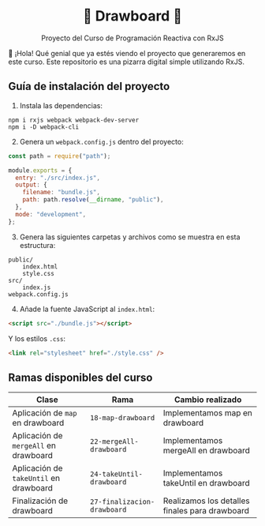 <h1 align="center">🔡 Drawboard 🎲</h1>

<p align="center">
  Proyecto del Curso de Programación Reactiva con RxJS
</p>

👋 ¡Hola! Qué genial que ya estés viendo el proyecto que generaremos en este curso.
Este repositorio es una pizarra digital simple utilizando RxJS.

## Guía de instalación del proyecto

1. Instala las dependencias:

```console
npm i rxjs webpack webpack-dev-server
npm i -D webpack-cli
```

2. Genera un `webpack.config.js` dentro del proyecto:

```javascript
const path = require("path");

module.exports = {
  entry: "./src/index.js",
  output: {
    filename: "bundle.js",
    path: path.resolve(__dirname, "public"),
  },
  mode: "development",
};
```

3. Genera las siguientes carpetas y archivos como se muestra en esta estructura:

```console
public/
    index.html
    style.css
src/
    index.js
webpack.config.js
```

4. Añade la fuente JavaScript al `index.html`:

```html
<script src="./bundle.js"></script>
```

Y los estilos `.css`:

```html
<link rel="stylesheet" href="./style.css" />
```

## Ramas disponibles del curso

| **Clase**                                | **Rama**                   | **Cambio realizado**                             |
| ---------------------------------------- | -------------------------- | ------------------------------------------------ |
| Aplicación de `map` en drawboard       | `18-map-drawboard`       | Implementamos map en drawboard                 |
| Aplicación de `mergeAll` en drawboard  | `22-mergeAll-drawboard`  | Implementamos mergeAll en drawboard            |
| Aplicación de `takeUntil` en drawboard | `24-takeUntil-drawboard` | Implementamos takeUntil en drawboard           |
| Finalización de drawboard              | `27-finalizacion-drawboard`          | Realizamos los detalles finales para drawboard |
